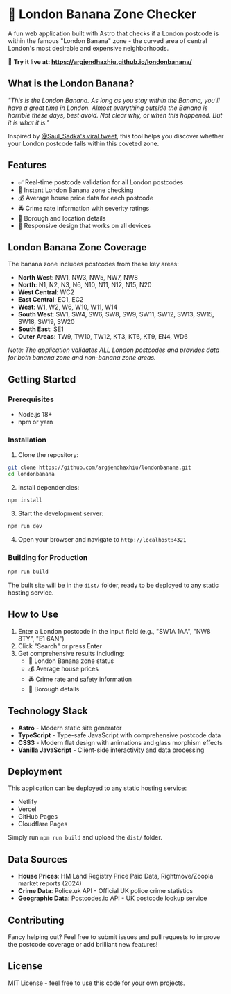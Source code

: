 # 🍌 London Banana Zone Checker

A fun web application built with Astro that checks if a London postcode is within the famous "London Banana" zone - the curved area of central London's most desirable and expensive neighborhoods.

🚀 **Try it live at: https://argjendhaxhiu.github.io/londonbanana/**

## What is the London Banana?

*"This is the London Banana. As long as you stay within the Banana, you'll have a great time in London. Almost everything outside the Banana is horrible these days, best avoid. Not clear why, or when this happened. But it is what it is."*

Inspired by [@Saul_Sadka's viral tweet](https://x.com/Saul_Sadka/status/1959609109939892706/), this tool helps you discover whether your London postcode falls within this coveted zone.

## Features

- ✅ Real-time postcode validation for all London postcodes
- 🍌 Instant London Banana zone checking
- 💰 Average house price data for each postcode
- 🚔 Crime rate information with severity ratings
- 📍 Borough and location details
- 📱 Responsive design that works on all devices

## London Banana Zone Coverage

The banana zone includes postcodes from these key areas:
- **North West**: NW1, NW3, NW5, NW7, NW8
- **North**: N1, N2, N3, N6, N10, N11, N12, N15, N20
- **West Central**: WC2
- **East Central**: EC1, EC2
- **West**: W1, W2, W6, W10, W11, W14
- **South West**: SW1, SW4, SW6, SW8, SW9, SW11, SW12, SW13, SW15, SW18, SW19, SW20
- **South East**: SE1
- **Outer Areas**: TW9, TW10, TW12, KT3, KT6, KT9, EN4, WD6

*Note: The application validates ALL London postcodes and provides data for both banana zone and non-banana zone areas.*

## Getting Started

### Prerequisites
- Node.js 18+ 
- npm or yarn

### Installation

1. Clone the repository:
```bash
git clone https://github.com/argjendhaxhiu/londonbanana.git
cd londonbanana
```

2. Install dependencies:
```bash
npm install
```

3. Start the development server:
```bash
npm run dev
```

4. Open your browser and navigate to `http://localhost:4321`

### Building for Production

```bash
npm run build
```

The built site will be in the `dist/` folder, ready to be deployed to any static hosting service.

## How to Use

1. Enter a London postcode in the input field (e.g., "SW1A 1AA", "NW8 8TY", "E1 6AN")
2. Click "Search" or press Enter
3. Get comprehensive results including:
   - 🍌 London Banana zone status
   - 💰 Average house prices
   - 🚔 Crime rate and safety information
   - 📍 Borough details

## Technology Stack

- **Astro** - Modern static site generator
- **TypeScript** - Type-safe JavaScript with comprehensive postcode data
- **CSS3** - Modern flat design with animations and glass morphism effects
- **Vanilla JavaScript** - Client-side interactivity and data processing

## Deployment

This application can be deployed to any static hosting service:
- Netlify
- Vercel
- GitHub Pages
- Cloudflare Pages

Simply run `npm run build` and upload the `dist/` folder.

## Data Sources

- **House Prices**: HM Land Registry Price Paid Data, Rightmove/Zoopla market reports (2024)
- **Crime Data**: Police.uk API - Official UK police crime statistics
- **Geographic Data**: Postcodes.io API - UK postcode lookup service

## Contributing

Fancy helping out? Feel free to submit issues and pull requests to improve the postcode coverage or add brilliant new features!

## License

MIT License - feel free to use this code for your own projects.

